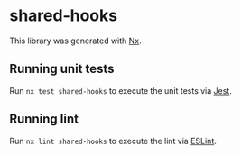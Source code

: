# shared-hooks

This library was generated with [Nx](https://nx.dev).

## Running unit tests

Run `nx test shared-hooks` to execute the unit tests via [Jest](https://jestjs.io).

## Running lint

Run `nx lint shared-hooks` to execute the lint via [ESLint](https://eslint.org/).
